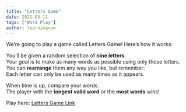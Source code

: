 ```yaml
---
title: "Letters Game"
date: 2021-03-11
tags: ["Word Play"]
author: learningnow
---
```


We’re going to play a game called Letters Game! Here’s how it works:

You’ll be given a random selection of **nine letters**.  
Your goal is to make as many words as possible using only those letters.  
You can **rearrange** them any way you like, but remember:  
Each letter can only be used as many times as it appears.

When time is up, compare your words.  
The player with the **longest valid word** or the **most words** wins!

Play here: [Letters Game Link](https://incoherency.co.uk/countdown/practice/letters.html)